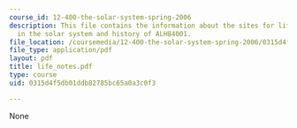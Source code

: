 ```yaml
---
course_id: 12-400-the-solar-system-spring-2006
description: This file contains the information about the sites for life elsewhere
  in the solar system and history of ALH84001.
file_location: /coursemedia/12-400-the-solar-system-spring-2006/0315d4f5db01ddb82785bc65a0a3c0f3_life_notes.pdf
file_type: application/pdf
layout: pdf
title: life_notes.pdf
type: course
uid: 0315d4f5db01ddb82785bc65a0a3c0f3

---
```

None